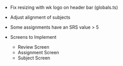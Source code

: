 - Fix resizing with wk logo on header bar (globals.ts)
- Adjust alignment of subjects
- Some assignments have an SRS value > 5

- Screens to Implement
    * Review Screen
    * Assignment Screen
    * Subject Screen